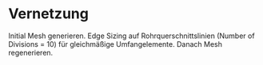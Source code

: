 # Vernetzung

Initial Mesh generieren. Edge Sizing auf Rohrquerschnittslinien (Number of Divisions = 10) für gleichmäßige Umfangelemente. Danach Mesh regenerieren.
